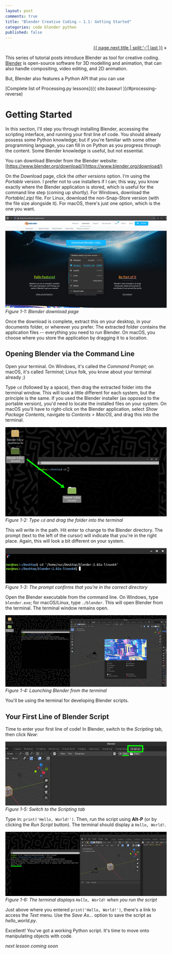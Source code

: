 ```yaml
---
layout: post
comments: true
title: "Blender Creative Coding – 1.1: Getting Started"
categories: code blender python
published: false
---
```


<p markdown="1" style="text-align:right">
<a href="{{ page.next.url }}">{{ page.next.title | split:'–'| last }}</a> &raquo;<br />
</p>

This series of tutorial posts introduce Blender as tool for creative coding. [Blender](https://www.blender.org/) is open-source software for 3D modelling and animation, that can also handle compositing, video editing, and 2D animation.

But, Blender also features a Python API that you can use

[Complete list of Processing.py lessons]({{ site.baseurl }}/#processing-reverse)

# Getting Started

In this section, I'll step you through installing Blender, accessing the scripting interface, and running your first line of code. You should already possess some Python knowledge; but if you're familiar with some other programming language, you can fill in on Python as you progress through the content. Some Blender knowledge is useful, but not essential.

You can download Blender from the Blender website: [https://www.blender.org/download/](https://www.blender.org/download/)

On the Download page, click the *other versions* option. I'm using the *Portable* version. I prefer not to use installers if I can; this way, you know exactly where the Blender application is stored, which is useful for the command line step (coming up shortly). For Windows, download the *Portable(.zip)* file. For Linux, download the non-Snap-Store version (with the file size alongside it). For macOS, there's just one option, which is the one you want.

![](img/bcc01/getting-started-download-blender.png)  
*Figure 1-1: Blender download page*

Once the download is complete, extract this on your desktop, in your documents folder, or wherever you prefer. The extracted folder contains the application files -- everything you need to run Blender. On macOS, you choose where you store the application by dragging it to a location.

## Opening Blender via the Command Line

Open your terminal. On Windows, it's called the *Command Prompt*; on macOS, it's called *Terminal*; Linux folk, you know about your terminal already ;)

Type `cd` (followed by a space), then drag the extracted folder into the terminal window. This will look a little different for each system, but the principle is the same. If you used the Blender installer (as opposed to the portable version), you'd need to locate the installed files on your system. On macOS you'll have to right-click on the Blender application, select *Show Package Contents*, navigate to *Contents* > *MacOS*, and drag this into the terminal.

![](img/bcc01/getting-started-terminal-drag.png)  
*Figure 1-2: Type `cd` and drag the folder into the terminal*

This will write in the path. Hit enter to change to the Blender directory. The prompt (text to the left of the cursor) will indicate that you're in the right place. Again, this will look a bit different on your system.

![](img/bcc01/getting-started-terminal-cd.png)  
*Figure 1-3: The prompt confirms that you're in the correct directory*

Open the Blender executable from the command line. On Windows, type `blender.exe`; for macOS/Linux, type `./blender`. This will open Blender from the terminal. The terminal window remains open.

![](img/bcc01/getting-started-terminal-blender.png)  
*Figure 1-4: Launching Blender from the terminal*

You'll be using the terminal for developing Blender scripts.

## Your First Line of Blender Script

Time to enter your first line of code! In Blender, switch to the *Scripting* tab, then click *New*:

![](img/bcc01/getting-started-new-script.png)  
*Figure 1-5: Switch to the Scripting tab*

Type in: `print('Hello, World!')`. Then, run the script using **Alt-P** (or by clicking the *Run Script* button). The terminal should display a `Hello, World!`.

![](img/bcc01/getting-started-run-script.png)  
*Figure 1-6: The terminal displays `Hello, World!` when you run the script*

Just above where you entered `print('Hello, World!')`, there's a link to access the *Text* menu. Use the *Save As...* option to save the script as *hello_world.py*.

Excellent! You've got a working Python script. It's time to move onto manipulating objects with code.

*next lesson coming soon*

<!--
Sound exciting? You can [get started now](01-blender_creative_coding--1.2-_...)!
-->
